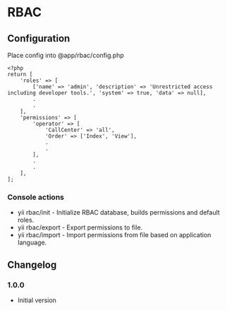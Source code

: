 # RBAC

## Configuration

Place config into @app/rbac/config.php

```
<?php
return [
    'roles' => [
        ['name' => 'admin', 'description' => 'Unrestricted access including developer tools.', 'system' => true, 'data' => null],
        .
        .
    ],
    'permissions' => [
        'operator' => [
            'CallCenter' => 'all',
            'Order' => ['Index', 'View'],
            .
            .
        ],
        .
        .
    ],
];
```

### Console actions

* yii rbac/init - Initialize RBAC database, builds permissions and default roles. 
* yii rbac/export - Export permissions to file.
* yii rbac/import - Import permissions from file based on application language.

## Changelog

### 1.0.0
* Initial version 
